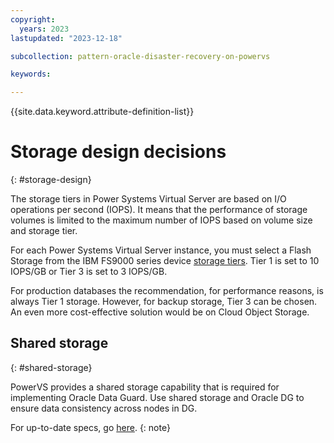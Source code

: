 ```yaml
---
copyright:
  years: 2023
lastupdated: "2023-12-18"

subcollection: pattern-oracle-disaster-recovery-on-powervs

keywords:

---
```


{{site.data.keyword.attribute-definition-list}}

# Storage design decisions
{: #storage-design}

The storage tiers in Power Systems Virtual Server are based on I/O operations per second (IOPS). It means that the performance of storage volumes is limited to the maximum number of IOPS based on volume size and storage tier.

For each Power Systems Virtual Server instance, you must select a Flash Storage from the IBM FS9000 series device [storage tiers](/docs/power-iaas?topic=power-iaas-about-virtual-server#storage-tiers). Tier 1 is set to 10 IOPS/GB or Tier 3 is set to 3 IOPS/GB.

For production databases the recommendation, for performance reasons, is always Tier 1 storage. However, for backup storage, Tier 3 can be chosen. An even more cost-effective solution would be on Cloud Object Storage.

## Shared storage
{: #shared-storage} 

PowerVS provides a shared storage capability that is required for implementing Oracle Data Guard. Use shared storage and Oracle DG to ensure data consistency across nodes in DG.

For up-to-date specs, go [here](/docs/power-iaas?topic=power-iaas-about-virtual-server).
{: note}
